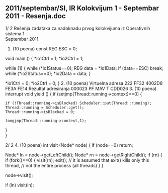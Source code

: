 2011/septembar/SI, IR Kolokvijum 1 - Septembar 2011 - Resenja.doc
--------------------------------------------------------------------------------


1/  2 
Rešenja zadataka za nadoknadu prvog kolokvijuma 
iz Operativnih sistema 1  
Septembar 2011. 
1. (10 poena) 
const REG ESC = 0; 
 
void main () { 
  *io1Ctrl = 1; 
  *io2Ctrl = 1; 
 
  while (1) { 
    while (*io1Status==0); 
    REG data = *io1Data; 
  if (data==ESC) break; 
    while (*io2Status==0); 
    *io2Data = data; 
  }   
 
  *io1Ctrl = 0; 
  *io2Ctrl = 0; 
} 
2. (10 poena) 
Virtuelna adresa 222 FF32 4002D8 FE3A FE14 
Rezultat adresiranja 000023 PF MAV T CDD026 
3. (10 poena) 
interrupt void yield () { 
  if (setjmp(Thread::running->context)==0) { 
 
    if (!Thread::running->isBlocked) Scheduler::put(Thread::running); 
    Thread::running = Scheduler::get(); 
    Thread::running->isBlocked = 0; 
 
    longjmp(Thread::running->context,1); 
 
  }   
} 

2/  2 
4. (10 poena) 
int visit (Node* node) { 
  if (node==0) return; 
 
  Node* ln = node->getLeftChild(); 
  Node* rn = node->getRightChild(); 
  if (rn) { 
    if (fork()==0) { 
      visit(rn); 
      exit(); 
      // it is assumed that exit() kills only this thread, 
      // not the entire process (all threads) 
    } 
  }   
 
  node->visit(); 
 
  if (ln) visit(ln); 